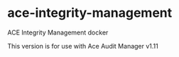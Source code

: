 # ace-integrity-management
ACE Integrity Management docker

This version is for use with Ace Audit Manager v1.11

